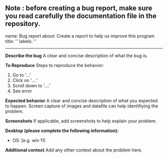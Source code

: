 Note : before creating a bug report, make sure you read carefully the documentation file in the repository.
---
name: Bug report
about: Create a report to help us improve this program
title: ''
labels: ''

---

**Describe the bug**
A clear and concise description of what the bug is.

**To Reproduce**
Steps to reproduce the behavior:
1. Go to '...'
2. Click on '....'
3. Scroll down to '....'
4. See error

**Expected behavior**
A clear and concise description of what you expected to happen. Screen capture of images and datafile can help identifiying the problem.

**Screenshots**
If applicable, add screenshots to help explain your problem.

**Desktop (please complete the following information):**
 - OS: [e.g. win 11]

**Additional context**
Add any other context about the problem here. 
